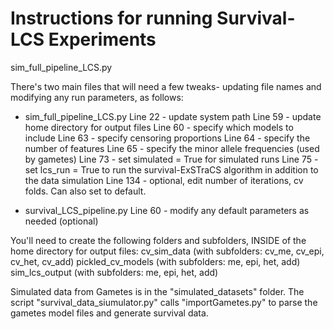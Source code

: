 # Instructions for running Survival-LCS Experiments

sim_full_pipeline_LCS.py

There's two main files that will need a few tweaks- updating file names and modifying any run parameters, as follows:

 - sim_full_pipeline_LCS.py
	Line 22 - update system path
	Line 59 - update home directory for output files 
	Line 60 - specify which models to include
	Line 63 - specify censoring proportions
	Line 64 - specify the number of features
	Line 65 - specify the minor allele frequencies (used by gametes)
	Line 73 - set simulated = True for simulated runs
	Line 75 - set lcs_run = True to run the survival-ExSTraCS algorithm in addition to the data simulation
	Line 134 - optional, edit number of iterations, cv folds. Can also set to default.

 - survival_LCS_pipeline.py
	Line 60 - modify any default parameters as needed (optional)


You'll need to create the following folders and subfolders, INSIDE of the home directory for output files:
cv_sim_data (with subfolders: cv_me, cv_epi, cv_het, cv_add)
pickled_cv_models (with subfolders: me, epi, het, add)
sim_lcs_output (with subfolders: me, epi, het, add)


Simulated data from Gametes is in the "simulated_datasets" folder. The script "survival_data_siumulator.py" calls "importGametes.py" to parse the gametes model files and generate survival data. 

